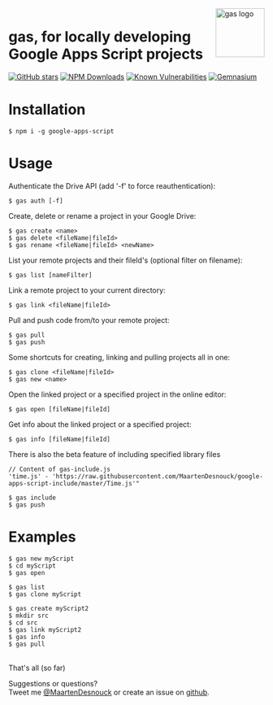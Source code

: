 <img src="https://raw.githubusercontent.com/MaartenDesnouck/google-apps-script/master/images/logo/gas-logo.png" alt="gas logo" title="gas" align="right" height="96" width="96"/>

# gas, for locally developing Google Apps Script projects


[![GitHub stars](https://img.shields.io/github/stars/MaartenDesnouck/google-apps-script.svg?style=social&label=Star)]()
[![NPM Downloads](https://img.shields.io/npm/dt/google-apps-script.svg?style=flat)](https://www.npmjs.org/package/google-apps-script)
[![Known Vulnerabilities](https://snyk.io/test/npm/google-apps-script/badge.svg?style=flat)](https://snyk.io/test/npm/google-apps-script)
[![Gemnasium](https://img.shields.io/gemnasium/MaartenDesnouck/google-apps-script.svg)]()
# Installation

```
$ npm i -g google-apps-script
```

# Usage

Authenticate the Drive API (add '-f' to force reauthentication):

```
$ gas auth [-f]
```

Create, delete or rename a project in your Google Drive:

```
$ gas create <name>
$ gas delete <fileName|fileId>
$ gas rename <fileName|fileId> <newName>
```

List your remote projects and their fileId's (optional filter on filename):

```
$ gas list [nameFilter]
```

Link a remote project to your current directory:

```
$ gas link <fileName|fileId>
```

Pull and push code from/to your remote project:

```
$ gas pull
$ gas push
```

Some shortcuts for creating, linking and pulling projects all in one:

```
$ gas clone <fileName|fileId>
$ gas new <name>
```

Open the linked project or a specified project in the online editor:

```
$ gas open [fileName|fileId]
```

Get info about the linked project or a specified project:

````
$ gas info [fileName|fileId]
````

There is also the beta feature of including specified library files
```
// Content of gas-include.js
'time.js' - 'https://raw.githubusercontent.com/MaartenDesnouck/google-apps-script-include/master/Time.js'" 

$ gas include
$ gas push
```

# Examples

```
$ gas new myScript
$ cd myScript
$ gas open
```

```
$ gas list
$ gas clone myScript
```

```
$ gas create myScript2
$ mkdir src
$ cd src
$ gas link myScript2
$ gas info
$ gas pull
```

<br>
That's all (so far)

Suggestions or questions?<br>
Tweet me [@MaartenDesnouck](https://twitter.com/MaartenDesnouck) or create an issue on [github](https://github.com/MaartenDesnouck/google-apps-script/issues/new).
